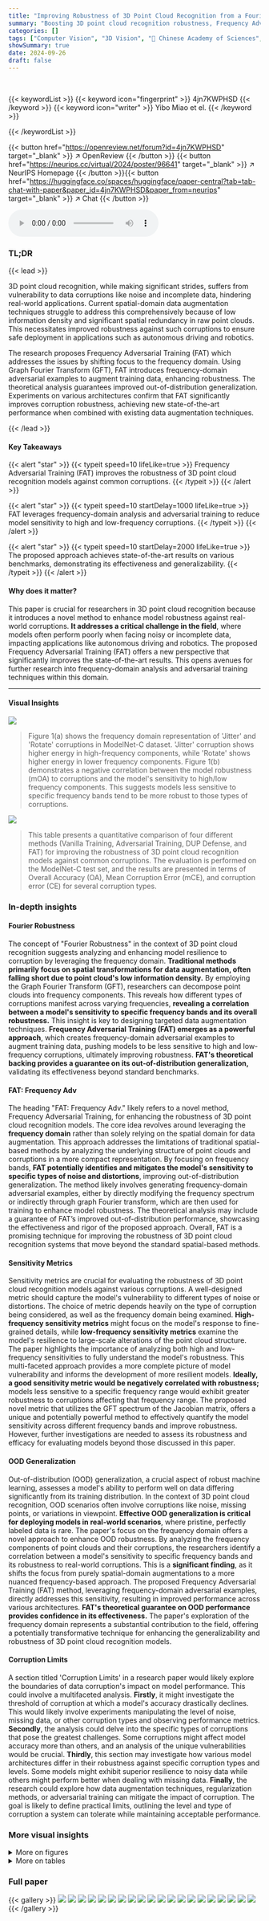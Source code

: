 ```yaml
---
title: "Improving Robustness of 3D Point Cloud Recognition from a Fourier Perspective"
summary: "Boosting 3D point cloud recognition robustness, Frequency Adversarial Training (FAT) leverages frequency-domain adversarial examples to improve model resilience against corruptions, achieving state-of..."
categories: []
tags: ["Computer Vision", "3D Vision", "🏢 Chinese Academy of Sciences",]
showSummary: true
date: 2024-09-26
draft: false
---
```


<br>

{{< keywordList >}}
{{< keyword icon="fingerprint" >}} 4jn7KWPHSD {{< /keyword >}}
{{< keyword icon="writer" >}} Yibo Miao et el. {{< /keyword >}}
 
{{< /keywordList >}}

{{< button href="https://openreview.net/forum?id=4jn7KWPHSD" target="_blank" >}}
↗ OpenReview
{{< /button >}}
{{< button href="https://neurips.cc/virtual/2024/poster/96641" target="_blank" >}}
↗ NeurIPS Homepage
{{< /button >}}{{< button href="https://huggingface.co/spaces/huggingface/paper-central?tab=tab-chat-with-paper&paper_id=4jn7KWPHSD&paper_from=neurips" target="_blank" >}}
↗ Chat
{{< /button >}}



<audio controls>
    <source src="https://ai-paper-reviewer.com/4jn7KWPHSD/podcast.wav" type="audio/wav">
    Your browser does not support the audio element.
</audio>


### TL;DR


{{< lead >}}

3D point cloud recognition, while making significant strides, suffers from vulnerability to data corruptions like noise and incomplete data, hindering real-world applications.  Current spatial-domain data augmentation techniques struggle to address this comprehensively because of low information density and significant spatial redundancy in raw point clouds. This necessitates improved robustness against such corruptions to ensure safe deployment in applications such as autonomous driving and robotics. 

The research proposes Frequency Adversarial Training (FAT) which addresses the issues by shifting focus to the frequency domain. Using Graph Fourier Transform (GFT), FAT introduces frequency-domain adversarial examples to augment training data, enhancing robustness.  The theoretical analysis guarantees improved out-of-distribution generalization. Experiments on various architectures confirm that FAT significantly improves corruption robustness, achieving new state-of-the-art performance when combined with existing data augmentation techniques.

{{< /lead >}}


#### Key Takeaways

{{< alert "star" >}}
{{< typeit speed=10 lifeLike=true >}} Frequency Adversarial Training (FAT) improves the robustness of 3D point cloud recognition models against common corruptions. {{< /typeit >}}
{{< /alert >}}

{{< alert "star" >}}
{{< typeit speed=10 startDelay=1000 lifeLike=true >}} FAT leverages frequency-domain analysis and adversarial training to reduce model sensitivity to high and low-frequency corruptions. {{< /typeit >}}
{{< /alert >}}

{{< alert "star" >}}
{{< typeit speed=10 startDelay=2000 lifeLike=true >}} The proposed approach achieves state-of-the-art results on various benchmarks, demonstrating its effectiveness and generalizability. {{< /typeit >}}
{{< /alert >}}

#### Why does it matter?
This paper is crucial for researchers in 3D point cloud recognition because it introduces a novel method to enhance model robustness against real-world corruptions.  **It addresses a critical challenge in the field**, where models often perform poorly when facing noisy or incomplete data, impacting applications like autonomous driving and robotics. The proposed Frequency Adversarial Training (FAT) offers a new perspective that significantly improves the state-of-the-art results. This opens avenues for further research into frequency-domain analysis and adversarial training techniques within this domain.

------
#### Visual Insights



![](https://ai-paper-reviewer.com/4jn7KWPHSD/figures_1_1.jpg)

> Figure 1(a) shows the frequency domain representation of 'Jitter' and 'Rotate' corruptions in ModelNet-C dataset.  'Jitter' corruption shows higher energy in high-frequency components, while 'Rotate' shows higher energy in lower frequency components. Figure 1(b) demonstrates a negative correlation between the model robustness (mOA) to corruptions and the model's sensitivity to high/low frequency components.  This suggests models less sensitive to specific frequency bands tend to be more robust to those types of corruptions. 





![](https://ai-paper-reviewer.com/4jn7KWPHSD/tables_6_1.jpg)

> This table presents a quantitative comparison of four different methods (Vanilla Training, Adversarial Training, DUP Defense, and FAT) for improving the robustness of 3D point cloud recognition models against common corruptions.  The evaluation is performed on the ModelNet-C test set, and the results are presented in terms of Overall Accuracy (OA), Mean Corruption Error (mCE), and corruption error (CE) for several corruption types.





### In-depth insights


#### Fourier Robustness
The concept of "Fourier Robustness" in the context of 3D point cloud recognition suggests analyzing and enhancing model resilience to corruption by leveraging the frequency domain.  **Traditional methods primarily focus on spatial transformations for data augmentation, often falling short due to point cloud's low information density.** By employing the Graph Fourier Transform (GFT), researchers can decompose point clouds into frequency components.  This reveals how different types of corruptions manifest across varying frequencies, **revealing a correlation between a model's sensitivity to specific frequency bands and its overall robustness.** This insight is key to designing targeted data augmentation techniques. **Frequency Adversarial Training (FAT) emerges as a powerful approach**, which creates frequency-domain adversarial examples to augment training data, pushing models to be less sensitive to high and low-frequency corruptions, ultimately improving robustness. **FAT's theoretical backing provides a guarantee on its out-of-distribution generalization,** validating its effectiveness beyond standard benchmarks.

#### FAT: Frequency Adv
The heading "FAT: Frequency Adv." likely refers to a novel method, Frequency Adversarial Training, for enhancing the robustness of 3D point cloud recognition models.  The core idea revolves around leveraging the **frequency domain** rather than solely relying on the spatial domain for data augmentation. This approach addresses the limitations of traditional spatial-based methods by analyzing the underlying structure of point clouds and corruptions in a more compact representation. By focusing on frequency bands, **FAT potentially identifies and mitigates the model's sensitivity to specific types of noise and distortions**, improving out-of-distribution generalization. The method likely involves generating frequency-domain adversarial examples, either by directly modifying the frequency spectrum or indirectly through graph Fourier transform, which are then used for training to enhance model robustness.  The theoretical analysis may include a guarantee of FAT’s improved out-of-distribution performance, showcasing the effectiveness and rigor of the proposed approach. Overall, FAT is a promising technique for improving the robustness of 3D point cloud recognition systems that move beyond the standard spatial-based methods.

#### Sensitivity Metrics
Sensitivity metrics are crucial for evaluating the robustness of 3D point cloud recognition models against various corruptions.  A well-designed metric should capture the model's vulnerability to different types of noise or distortions. The choice of metric depends heavily on the type of corruption being considered, as well as the frequency domain being examined.  **High-frequency sensitivity metrics** might focus on the model's response to fine-grained details, while **low-frequency sensitivity metrics** examine the model's resilience to large-scale alterations of the point cloud structure.  The paper highlights the importance of analyzing both high and low-frequency sensitivities to fully understand the model's robustness. This multi-faceted approach provides a more complete picture of model vulnerability and informs the development of more resilient models.  **Ideally, a good sensitivity metric would be negatively correlated with robustness;** models less sensitive to a specific frequency range would exhibit greater robustness to corruptions affecting that frequency range.  The proposed novel metric that utilizes the GFT spectrum of the Jacobian matrix, offers a unique and potentially powerful method to effectively quantify the model sensitivity across different frequency bands and improve robustness. However, further investigations are needed to assess its robustness and efficacy for evaluating models beyond those discussed in this paper. 

#### OOD Generalization
Out-of-distribution (OOD) generalization, a crucial aspect of robust machine learning, assesses a model's ability to perform well on data differing significantly from its training distribution.  In the context of 3D point cloud recognition, OOD scenarios often involve corruptions like noise, missing points, or variations in viewpoint.  **Effective OOD generalization is critical for deploying models in real-world scenarios**, where pristine, perfectly labeled data is rare.  The paper's focus on the frequency domain offers a novel approach to enhance OOD robustness. By analyzing the frequency components of point clouds and their corruptions, the researchers identify a correlation between a model's sensitivity to specific frequency bands and its robustness to real-world corruptions.  This is a **significant finding**, as it shifts the focus from purely spatial-domain augmentations to a more nuanced frequency-based approach.  The proposed Frequency Adversarial Training (FAT) method, leveraging frequency-domain adversarial examples, directly addresses this sensitivity, resulting in improved performance across various architectures. **FAT's theoretical guarantee on OOD performance provides confidence in its effectiveness.** The paper's exploration of the frequency domain represents a substantial contribution to the field, offering a potentially transformative technique for enhancing the generalizability and robustness of 3D point cloud recognition models.

#### Corruption Limits
A section titled 'Corruption Limits' in a research paper would likely explore the boundaries of data corruption's impact on model performance.  This could involve a multifaceted analysis.  **Firstly**, it might investigate the threshold of corruption at which a model's accuracy drastically declines. This would likely involve experiments manipulating the level of noise, missing data, or other corruption types and observing performance metrics. **Secondly**, the analysis could delve into the specific types of corruptions that pose the greatest challenges.  Some corruptions might affect model accuracy more than others, and an analysis of the unique vulnerabilities would be crucial. **Thirdly**, this section may investigate how various model architectures differ in their robustness against specific corruption types and levels.  Some models might exhibit superior resilience to noisy data while others might perform better when dealing with missing data.  **Finally**, the research could explore how data augmentation techniques, regularization methods, or adversarial training can mitigate the impact of corruption. The goal is likely to define practical limits, outlining the level and type of corruption a system can tolerate while maintaining acceptable performance.


### More visual insights

<details>
<summary>More on figures
</summary>


![](https://ai-paper-reviewer.com/4jn7KWPHSD/figures_3_1.jpg)

> This figure visualizes the graph Fourier transform (GFT) of raw point clouds and seven types of corruptions in the frequency domain. The leftmost image shows the GFT of clean point clouds, and the other seven images show the GFT of corrupted point clouds. The raw point clouds have higher power in low-frequency regions, while corruptions like 'Jitter' show higher power in high-frequency regions, and corruptions like 'Rotate' and 'Scale' show higher power in low-frequency regions.  This illustrates how different corruptions affect various frequency bands in the GFT representation.


![](https://ai-paper-reviewer.com/4jn7KWPHSD/figures_4_1.jpg)

> This figure illustrates the process of computing the Fourier spectrum of a model's Jacobian matrix for a single input point cloud.  It demonstrates how the sensitivity of a model to different frequency bands is measured using the Graph Fourier Transform (GFT). The figure then shows the correlation between this frequency sensitivity and the model's robustness to corruptions, visualized as a graph depicting the robustness versus low-frequency sensitivity.


![](https://ai-paper-reviewer.com/4jn7KWPHSD/figures_7_1.jpg)

> This figure visualizes the sensitivity maps of four different point cloud recognition models (DGCNN, PointNet, PCT, GDANet) trained with and without Frequency Adversarial Training (FAT).  The sensitivity maps show how sensitive each model is to changes in different frequency bands of the input point cloud.  The x-axis represents the frequency band, and the y-axis represents the sensitivity.  The plots show that models trained with FAT have lower sensitivity across a wider range of frequency bands compared to models trained without FAT. This lower sensitivity indicates improved robustness to point cloud corruptions.


</details>




<details>
<summary>More on tables
</summary>


![](https://ai-paper-reviewer.com/4jn7KWPHSD/tables_8_1.jpg)
> This table presents the results of experiments combining Frequency Adversarial Training (FAT) with different data augmentation methods on the ModelNet-C dataset.  The table shows that integrating FAT with various augmentation techniques (RSMix, PointWOLF, WOLFMix) consistently improves the mean corruption error (mCE), indicating enhanced robustness. Notably, the combination of FAT and WOLFMix on the GDANet model achieves the best performance, surpassing previous state-of-the-art results.

![](https://ai-paper-reviewer.com/4jn7KWPHSD/tables_8_2.jpg)
> This table presents a comparison of four different training methods (vanilla training, adversarial training, DUP defense, and Frequency Adversarial Training) on the ModelNet-C dataset. The methods are evaluated based on their overall accuracy (OA) and mean corruption error (mCE).  The table demonstrates that the proposed FAT method achieves the best results in terms of mCE, indicating its effectiveness in improving the robustness of 3D point cloud recognition models against common corruptions.

![](https://ai-paper-reviewer.com/4jn7KWPHSD/tables_18_1.jpg)
> This table presents a quantitative comparison of four different methods for improving the robustness of 3D point cloud recognition models against common corruptions.  The methods compared are vanilla training, adversarial training, DUP Defense, and the proposed Frequency Adversarial Training (FAT). The table shows the overall accuracy (OA), mean corruption error (mCE), and corruption error (CE) for various corruption types (Rotate, Jitter, Scale, Drop-G, Drop-L, Add-G, Add-L) for each method. The results demonstrate that FAT significantly outperforms other methods in terms of reducing the mean corruption error.

![](https://ai-paper-reviewer.com/4jn7KWPHSD/tables_19_1.jpg)
> This table presents a comparison of four different methods for improving the robustness of 3D point cloud recognition models against common corruptions.  The methods compared are vanilla training, adversarial training, DUP Defense, and the authors' proposed Frequency Adversarial Training (FAT). The table shows the overall accuracy (OA) and mean corruption error (mCE) for each method, along with the corruption error (CE) for specific corruption types (Rotate, Jitter, Scale, Drop-G, Drop-L, Add-G, Add-L).  The results demonstrate that FAT significantly outperforms the other methods in reducing the mean corruption error.

![](https://ai-paper-reviewer.com/4jn7KWPHSD/tables_19_2.jpg)
> This table presents a comparison of four different methods for improving the robustness of 3D point cloud recognition models against common corruptions.  The methods compared are vanilla training, adversarial training, DUP Defense, and the proposed Frequency Adversarial Training (FAT). The table shows the overall accuracy (OA), mean corruption error (mCE), and corruption error (CE) for each corruption type (Rotate, Jitter, Scale, Drop-Global, Drop-Local, Add-Global, Add-Local) for each model architecture (DGCNN, PointNet, PCT, GDANet).  The results demonstrate that FAT consistently achieves the lowest mean corruption error, indicating its effectiveness in improving corruption robustness.

![](https://ai-paper-reviewer.com/4jn7KWPHSD/tables_19_3.jpg)
> This table presents a comparison of different methods' performance on ModelNet40-C, a benchmark dataset designed to evaluate the robustness of 3D point cloud recognition models against various corruptions. The table highlights the improvement in model robustness achieved by combining Frequency Adversarial Training (FAT) with different data augmentation techniques. The results demonstrate that the combination of FAT and WOLFMix achieves state-of-the-art performance on GDANet, significantly reducing the mean corruption error (mCE) and relative error (ERcor) compared to other methods.

![](https://ai-paper-reviewer.com/4jn7KWPHSD/tables_20_1.jpg)
> This table presents a quantitative comparison of four different methods for improving the robustness of 3D point cloud recognition models against common corruptions.  The methods compared are vanilla training, adversarial training, DUP Defense, and the authors' proposed Frequency Adversarial Training (FAT).  The table shows the overall accuracy (OA) and mean corruption error (mCE) for each method, as well as the corruption error (CE) for individual corruption types (Rotate, Jitter, Scale, Drop-G, Drop-L, Add-G, Add-L). The results demonstrate that FAT achieves the lowest mCE, indicating its superior performance in improving robustness against corruptions.

![](https://ai-paper-reviewer.com/4jn7KWPHSD/tables_20_2.jpg)
> This table presents a quantitative comparison of four different methods for improving the robustness of 3D point cloud recognition models against common corruptions. The methods compared are vanilla training, adversarial training, DUP Defense, and the proposed Frequency Adversarial Training (FAT).  The table shows the overall accuracy (OA) and mean corruption error (mCE) for each method, as well as the corruption error (CE) for specific corruption types (Rotate, Jitter, Scale, Drop-G, Drop-L, Add-G, Add-L).  The results demonstrate that FAT outperforms the other methods in terms of mCE, indicating its effectiveness in improving robustness against corruptions.

![](https://ai-paper-reviewer.com/4jn7KWPHSD/tables_21_1.jpg)
> This table presents a comparison of four different methods for improving the robustness of 3D point cloud recognition models against common corruptions.  The methods compared are vanilla training, adversarial training, DUP Defense, and the authors' proposed Frequency Adversarial Training (FAT).  The table shows the overall accuracy (OA) and mean corruption error (mCE) for each method, along with the corruption error (CE) broken down by corruption type (Rotate, Jitter, Scale, Drop-G, Drop-L, Add-G, Add-L).  The results demonstrate that FAT significantly outperforms the other methods in reducing the mean corruption error, highlighting its effectiveness in improving model robustness.

</details>




### Full paper

{{< gallery >}}
<img src="https://ai-paper-reviewer.com/4jn7KWPHSD/1.png" class="grid-w50 md:grid-w33 xl:grid-w25" />
<img src="https://ai-paper-reviewer.com/4jn7KWPHSD/2.png" class="grid-w50 md:grid-w33 xl:grid-w25" />
<img src="https://ai-paper-reviewer.com/4jn7KWPHSD/3.png" class="grid-w50 md:grid-w33 xl:grid-w25" />
<img src="https://ai-paper-reviewer.com/4jn7KWPHSD/4.png" class="grid-w50 md:grid-w33 xl:grid-w25" />
<img src="https://ai-paper-reviewer.com/4jn7KWPHSD/5.png" class="grid-w50 md:grid-w33 xl:grid-w25" />
<img src="https://ai-paper-reviewer.com/4jn7KWPHSD/6.png" class="grid-w50 md:grid-w33 xl:grid-w25" />
<img src="https://ai-paper-reviewer.com/4jn7KWPHSD/7.png" class="grid-w50 md:grid-w33 xl:grid-w25" />
<img src="https://ai-paper-reviewer.com/4jn7KWPHSD/8.png" class="grid-w50 md:grid-w33 xl:grid-w25" />
<img src="https://ai-paper-reviewer.com/4jn7KWPHSD/9.png" class="grid-w50 md:grid-w33 xl:grid-w25" />
<img src="https://ai-paper-reviewer.com/4jn7KWPHSD/10.png" class="grid-w50 md:grid-w33 xl:grid-w25" />
<img src="https://ai-paper-reviewer.com/4jn7KWPHSD/11.png" class="grid-w50 md:grid-w33 xl:grid-w25" />
<img src="https://ai-paper-reviewer.com/4jn7KWPHSD/12.png" class="grid-w50 md:grid-w33 xl:grid-w25" />
<img src="https://ai-paper-reviewer.com/4jn7KWPHSD/13.png" class="grid-w50 md:grid-w33 xl:grid-w25" />
<img src="https://ai-paper-reviewer.com/4jn7KWPHSD/14.png" class="grid-w50 md:grid-w33 xl:grid-w25" />
<img src="https://ai-paper-reviewer.com/4jn7KWPHSD/15.png" class="grid-w50 md:grid-w33 xl:grid-w25" />
<img src="https://ai-paper-reviewer.com/4jn7KWPHSD/16.png" class="grid-w50 md:grid-w33 xl:grid-w25" />
<img src="https://ai-paper-reviewer.com/4jn7KWPHSD/17.png" class="grid-w50 md:grid-w33 xl:grid-w25" />
<img src="https://ai-paper-reviewer.com/4jn7KWPHSD/18.png" class="grid-w50 md:grid-w33 xl:grid-w25" />
<img src="https://ai-paper-reviewer.com/4jn7KWPHSD/19.png" class="grid-w50 md:grid-w33 xl:grid-w25" />
<img src="https://ai-paper-reviewer.com/4jn7KWPHSD/20.png" class="grid-w50 md:grid-w33 xl:grid-w25" />
{{< /gallery >}}